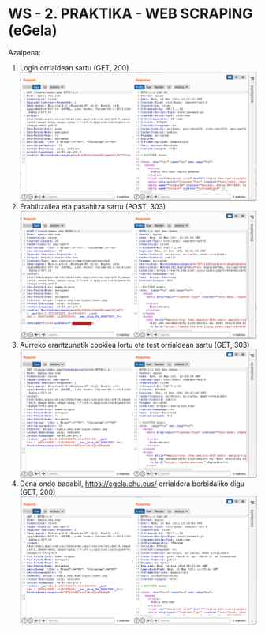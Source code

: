 # WS - 2. PRAKTIKA - WEB SCRAPING (eGela)

Azalpena:
1) Login orrialdean sartu (GET, 200)
![1](caps/moodle1.png)
2) Erabiltzailea eta pasahitza sartu (POST, 303)
![2](caps/moodle2.png)
3) Aurreko erantzunetik cookiea lortu eta test orrialdean sartu (GET, 303)
![3](caps/moodle3.png)
4) Dena ondo badabil, https://egela.ehu.eus/ orrialdera berbidaliko digu (GET, 200)
![4](caps/moodle4.png)

